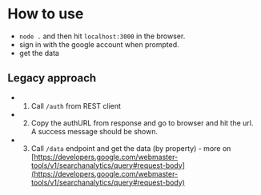 # How to use

- `node .` and then hit `localhost:3000` in the browser.
- sign in with the google account when prompted.
- get the data

## Legacy approach

- 1. Call `/auth` from REST client
- 2. Copy the authURL from response and go to browser and hit the url. A success message should be shown.
- 3. Call `/data` endpoint and get the data (by property) - more on [https://developers.google.com/webmaster-tools/v1/searchanalytics/query#request-body](https://developers.google.com/webmaster-tools/v1/searchanalytics/query#request-body)

